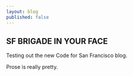 ```yaml
---
layout: blog
published: false
---
```


## SF BRIGADE IN YOUR FACE

Testing out the new Code for San Francisco blog.

Prose is really pretty.
